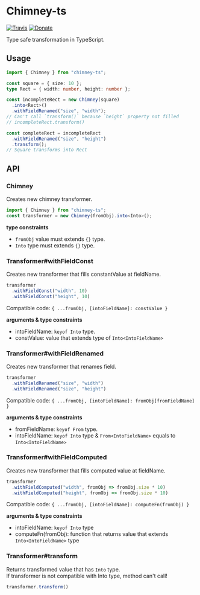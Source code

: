# Chimney-ts

[![Travis](https://img.shields.io/travis/airtoxin/chimney-ts.svg)](https://travis-ci.org/airtoxin/chimney-ts)
[![Donate](https://img.shields.io/badge/donate-paypal-blue.svg)](https://paypal.me/airtoxin)

Type safe transformation in TypeScript.

## Usage

```typescript
import { Chimney } from "chimney-ts";

const square = { size: 10 };
type Rect = { width: number, height: number };

const incompleteRect = new Chimney(square)
  .into<Rect>()
  .withFieldRenamed("size", "width");
// Can't call `transform()` because `height` property not filled
// incompleteRect.transform()

const completeRect = incompleteRect
  .withFieldRenamed("size", "height")
  .transform();
// Square transforms into Rect
```

## API

### Chimney

Creates new chimney transformer. 

```typescript
import { Chimney } from "chimney-ts";
const transformer = new Chimney(fromObj).into<Into>();
```

__type constraints__

+ `fromObj` value must extends `{}` type.
+ `Into` type must extends `{}` type.

### Transformer#withFieldConst

Creates new transformer that fills constantValue at fieldName.

```typescript
transformer
  .withFieldConst("width", 10)
  .withFieldConst("height", 10)
```

Compatible code: `{ ...fromObj, [intoFieldName]: constValue }`

__arguments & type constraints__

+ intoFieldName: `keyof Into` type.
+ constValue: value that extends type of `Into<IntoFieldName>`

### Transformer#withFieldRenamed

Creates new transformer that renames field. 

```typescript
transformer
  .withFieldRenamed("size", "width")
  .withFieldRenamed("size", "height")
```

Compatible code: `{ ...fromObj, [intoFieldName]: fromObj[fromFieldName] }`

__arguments & type constraints__

+ fromFieldName: `keyof From` type.
+ intoFieldName: `keyof Into` type & `From<IntoFieldName>` equals to `Into<IntoFieldName>`

### Transformer#withFieldComputed

Creates new transformer that fills computed value at fieldName.

```typescript
transformer
  .withFieldComputed("width", fromObj => fromObj.size * 10)
  .withFieldComputed("height", fromObj => fromObj.size * 10)
```

Compatible code: `{ ...fromObj, [intoFieldName]: computeFn(fromObj) }`

__arguments & type constraints__

+ intoFieldName: `keyof Into` type
+ computeFn(fromObj): function that returns value that extends `Into<IntoFieldName>` type

### Transformer#transform

Returns transformed value that has `Into` type.  
If transformer is not compatible with Into type, method can't call!

```typescript
transformer.transform()
```
